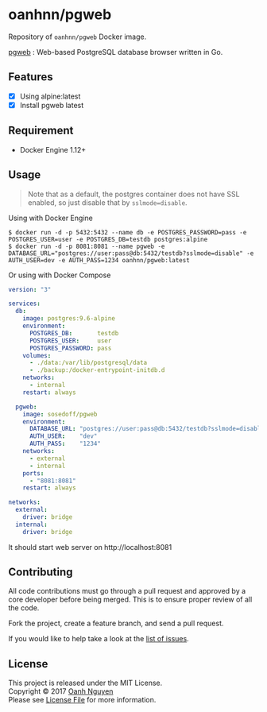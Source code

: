 # oanhnn/pgweb

Repository of `oanhnn/pgweb` Docker image.

[pgweb](https://github.com/sosedoff/pgweb) : Web-based PostgreSQL database browser written in Go.

## Features

- [x] Using alpine:latest
- [x] Install pgweb latest

## Requirement
- Docker Engine 1.12+

## Usage

> Note that as a default, the postgres container does not have SSL enabled, so just disable that by `sslmode=disable`.

Using with Docker Engine

```shell
$ docker run -d -p 5432:5432 --name db -e POSTGRES_PASSWORD=pass -e POSTGRES_USER=user -e POSTGRES_DB=testdb postgres:alpine
$ docker run -d -p 8081:8081 --name pgweb -e DATABASE_URL="postgres://user:pass@db:5432/testdb?sslmode=disable" -e AUTH_USER=dev -e AUTH_PASS=1234 oanhnn/pgweb:latest
```

Or using with Docker Compose

```yaml
version: "3"

services:
  db:
    image: postgres:9.6-alpine
    environment:
      POSTGRES_DB:       testdb
      POSTGRES_USER:     user
      POSTGRES_PASSWORD: pass
    volumes:
      - ./data:/var/lib/postgresql/data
      - ./backup:/docker-entrypoint-initdb.d
    networks:
      - internal
    restart: always

  pgweb:
    image: sosedoff/pgweb
    environment:
      DATABASE_URL: "postgres://user:pass@db:5432/testdb?sslmode=disable"
      AUTH_USER:    "dev"
      AUTH_PASS:    "1234"
    networks:
      - external
      - internal
    ports:
      - "8081:8081"
    restart: always

networks:
  external:
    driver: bridge
  internal:
    driver: bridge
```

It should start web server on http://localhost:8081

## Contributing

All code contributions must go through a pull request and approved by
a core developer before being merged. This is to ensure proper review of all the code.

Fork the project, create a feature branch, and send a pull request.

If you would like to help take a look at the [list of issues](https://github.com/oanhnn/docker-images/issues).

## License

This project is released under the MIT License.   
Copyright © 2017 [Oanh Nguyen](https://github.com/oanhnn)   
Please see [License File](https://github.com/oanhnn/docker-images/blob/master/LICENSE) for more information.
